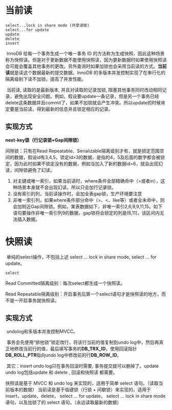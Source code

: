 # 当前读

```
select...lock in share mode (共享读锁)
select...for update
update
delete
insert
```

​		InnoDB 给每一个事务生成一个唯一事务 ID 的方法称为生成快照，因此这种场景称为快照读。但是对于更新数据不能使用快照读，因为更新数据时如果使用快照读会可能会覆盖其他事务的更改。另外查询时如果加锁也会采用当前读的方式。**当前读**就是读这个数据最新的提交数据。InnoDB 的多版本并发控制实现了在串行化的隔离级别下读不加锁，提高了并发性能。

​		当前读, 读取的是最新版本, 并且对读取的记录加锁, 阻塞其他事务同时改动相同记录，避免出现安全问题。例如，假设要update一条记录，但是另一个事务已经delete这条数据并且commit了，如果不加锁就会产生冲突。所以update的时候肯定要是当前读，得到最新的信息并且锁定相应的记录。

## 实现方式

**next-key锁（行记录锁+Gap间隙锁）**

间隙锁：只有在Read Repeatable、Serializable隔离级别才有，就是锁定范围空间的数据，假设id有3,4,5，锁定id>3的数据，是指的4，5及后面的数字都会被锁定，因为此时如果不锁定没有的数据，例如当加入了新的数据id=6，就会出现幻读，间隙锁避免了幻读。

1. 对主键或唯一索引，如果当前读时，where条件全部精确命中（=或者in），这种场景本身就不会出现幻读，所以只会加行记录锁。
2. 没有索引的列，当前读操作时，会加全表gap锁，生产环境要注意
3. 非唯一索引列，如果where条件部分命中（>、<、like等）或者全未命中，则会加附近Gap间隙锁。例如，某表数据如下，非唯一索引2,6,9,9,11,15。如下语句要操作非唯一索引列9的数据，gap锁将会锁定的列是(6,11]，该区间内无法插入数据。





# 快照读

​		单纯的select操作，不包括上述 select ... lock in share mode, select ... for update。

```
select
```

Read Committed隔离级别：每次select都生成一个快照读。

Read Repeatable隔离级别：开启事务后第一个select语句才是快照读的地方，而不是一开启事务就快照读。

## 实现方式

​		undolog和多版本并发控制MVCC。

​		事务会先使用“排他锁”锁定改行，将该行当前的值复制到undo log中，然后再真正地修改当前行的值，最后填写事务的**DB_TRX_ID**，使用回滚指针**DB_ROLL_PTR**指向undo log中修改前的行**DB_ROW_ID**。

​		其它：insert undo log只在事务回滚时需要, 事务提交就可以删掉了。update undo log包括update 和 delete , 回滚和快照读 都需要。

快照读是基于 MVCC 和 undo log 来实现的，适用于简单 select 语句。（读取当前版本的数据）
当前读是基于临键锁（行锁 + 间歇锁）来实现的，适用于 insert，update，delete， select … for update， select … lock in share mode 语句，以及加锁了的 select 语句。（永远读取最新的数据）

